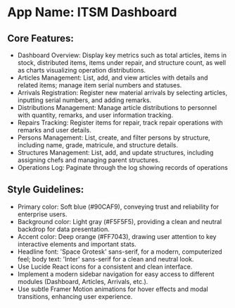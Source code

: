 # **App Name**: ITSM Dashboard

## Core Features:

- Dashboard Overview: Display key metrics such as total articles, items in stock, distributed items, items under repair, and structure count, as well as charts visualizing operation distributions.
- Articles Management: List, add, and view articles with details and related items; manage item serial numbers and statuses.
- Arrivals Registration: Register new material arrivals by selecting articles, inputting serial numbers, and adding remarks.
- Distributions Management: Manage article distributions to personnel with quantity, remarks, and user information tracking.
- Repairs Tracking: Register items for repair, track repair operations with remarks and user details.
- Persons Management: List, create, and filter persons by structure, including name, grade, matricule, and structure details.
- Structures Management: List, add, and update structures, including assigning chefs and managing parent structures.
- Operations Log: Paginate through the log showing records of operations

## Style Guidelines:

- Primary color: Soft blue (#90CAF9), conveying trust and reliability for enterprise users.
- Background color: Light gray (#F5F5F5), providing a clean and neutral backdrop for data presentation.
- Accent color: Deep orange (#FF7043), drawing user attention to key interactive elements and important stats.
- Headline font: 'Space Grotesk' sans-serif, for a modern, computerized feel; body text: 'Inter' sans-serif for a clean and neutral look.
- Use Lucide React icons for a consistent and clean interface.
- Implement a modern sidebar navigation for easy access to different modules (Dashboard, Articles, Arrivals, etc.).
- Use subtle Framer Motion animations for hover effects and modal transitions, enhancing user experience.
